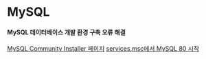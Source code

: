 # MySQL

#### MySQL 데이터베이스 개발 환경 구축 오류 해결
[MySQL Community Installer 페이지](https://dev.mysql.com/downloads/installer/)
[services.msc에서 MySQL 80 시작](https://acredev.tistory.com/37)
